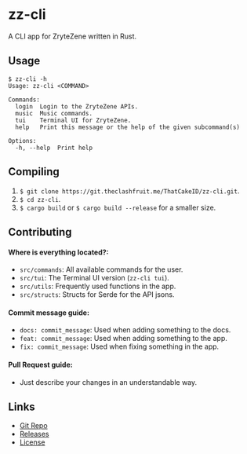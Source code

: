 # zz-cli

A CLI app for ZryteZene written in Rust.

## Usage
```shell
$ zz-cli -h
Usage: zz-cli <COMMAND>

Commands:
  login  Login to the ZryteZene APIs.
  music  Music commands.
  tui    Terminal UI for ZryteZene.
  help   Print this message or the help of the given subcommand(s)

Options:
  -h, --help  Print help
```

## Compiling

1. `$ git clone https://git.theclashfruit.me/ThatCakeID/zz-cli.git`.
2. `$ cd zz-cli`.
3. `$ cargo build` or `$ cargo build --release` for a smaller size.

## Contributing

#### Where is everything located?:

* `src/commands`: All available commands for the user.
* `src/tui`: The Terminal UI version (`zz-cli tui`).
* `src/utils`: Frequently used functions in the app.
* `src/structs`: Structs for Serde for the API jsons.

#### Commit message guide:

* `docs: commit_message`: Used when adding something to the docs.
* `feat: commit_message`: Used when adding something to the app.
* `fix: commit_message`: Used when fixing something in the app.

#### Pull Request guide:

* Just describe your changes in an understandable way.

## Links

* [Git Repo](https://git.theclashfruit.me/ThatCakeID/zz-cli)
* [Releases](https://git.theclashfruit.me/ThatCakeID/zz-cli/releases)
* [License](https://git.theclashfruit.me/ThatCakeID/zz-cli/src/branch/main/LICENSE)